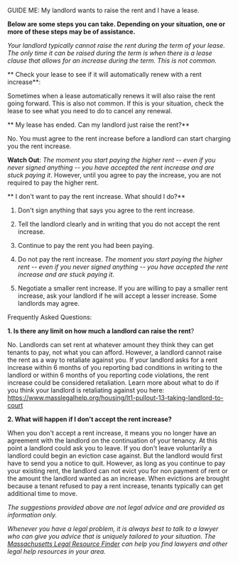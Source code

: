 GUIDE ME: My landlord wants to raise the rent and I have a lease.

**Below are some steps you can take.  Depending on your
situation, one or more of these steps may be of assistance.**

*Your landlord typically cannot raise the rent during the term of your
lease. The only time it can be raised during the term is when there is a
lease clause that allows for an increase during the term. This is not
common.*

** Check your lease to see if it will automatically renew with
a rent increase**:

Sometimes when a lease automatically renews it will also raise the rent
going forward. This is also not common. If this is your situation, check
the lease to see what you need to do to cancel any renewal.

** My lease has ended. Can my landlord just raise the rent?**

No. You must agree to the rent increase before a landlord can start
charging you the rent increase.

**Watch Out**: *The moment you start paying the higher rent -- even if
you never signed anything -- you have accepted the rent increase and are
stuck paying it*. However, until you agree to pay the increase, you are
not required to pay the higher rent.

** I don't want to pay the rent increase. What should I do?**

1.  Don't sign anything that says you agree to the rent increase.

2.  Tell the landlord clearly and in writing that you do not accept the
    rent increase.

3.  Continue to pay the rent you had been paying.

4.  Do not pay the rent increase. *The moment you start paying the
    higher rent -- even if you never signed anything -- you have
    accepted the rent increase and are stuck paying it*.

5.  Negotiate a smaller rent increase. If you are willing to pay a
    smaller rent increase, ask your landlord if he will accept a lesser
    increase. Some landlords may agree.

Frequently Asked Questions:

**1. Is there any limit on how much a landlord can raise the rent**?

No. Landlords can set rent at whatever amount they think they can get
tenants to pay, not what you can afford. However, a landlord cannot
raise the rent as a way to retaliate against you. If your landlord asks
for a rent increase within 6 months of you reporting bad conditions in
writing to the landlord or within 6 months of you reporting code
violations, the rent increase could be considered
retaliation. Learn more about what to do if you think your
landlord is retaliating against you here:
<https://www.masslegalhelp.org/housing/lt1-pullout-13-taking-landlord-to-court>

**2. What will happen if I don't accept the rent increase?**

When you don't accept a rent increase, it means you no longer have an
agreement with the landlord on the continuation of your tenancy. At this
point a landlord could ask you to leave. If you don't leave voluntarily
a landlord could begin an eviction case against. But the landlord would
first have to send you a notice to quit. However, as long as you
continue to pay your existing rent, the landlord can not evict you for
non payment of rent or the amount the landlord wanted as an increase.
When evictions are brought because a tenant refused to pay a rent
increase, tenants typically can get additional time to move.

*The suggestions provided above are not legal advice and are provided as
information only.*

*Whenever you have a legal problem, it is always best to talk to a
lawyer who can give you advice that is uniquely tailored to your
situation. The [Massachusetts Legal Resource Finder](https://masslrf.org/) can
help you find lawyers and other legal help resources in your area.*
